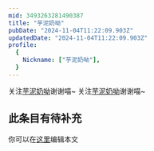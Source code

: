 ```yaml
---
mid: 3493263281490387
title: "芋泥奶呦"
pubDate: "2024-11-04T11:22:09.903Z"
updatedDate: "2024-11-04T11:22:09.903Z"
profile:
  {
    Nickname: ["芋泥奶呦"],
  }
---
```


关注[芋泥奶呦](https://space.bilibili.com/3493263281490387)谢谢喵~ 关注[芋泥奶呦](https://space.bilibili.com/3493263281490387)谢谢喵~

## 此条目有待补充
你可以在[这里](https://github.com/Yuhanawa/VTuber.ICU/edit/master/src/content/v/芋泥奶呦/index.md)编辑本文
